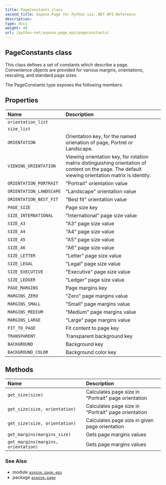 ```yaml
---
title: PageConstants class
second_title: Aspose.Page for Python via .NET API Reference
description: 
type: docs
weight: 40
url: /python-net/aspose.page.eps/pageconstants/
---
```


## PageConstants class

This class defines a set of constants which describe a page.<br/>            Convenience objects are provided for various margins, orientations,<br/>            rescaling, and standard page sizes.



The PageConstants type exposes the following members:
## Properties
| Name | Description |
| :- | :- |
| `orientation_list` |    |
| `size_list` |    |
| `ORIENTATION` | Orientation key, for the named orienation of page, Portret or Landscape. |
| `VIEWING_ORIENTATION` | Viewing orientation key, for rotation matrix distinguishing orientation of content on the page. The default viewing orientation matrix is identity. |
| `ORIENTATION_PORTRAIT` | "Portrait" orientation value |
| `ORIENTATION_LANDSCAPE` | "Landscape" orientation value |
| `ORIENTATION_BEST_FIT` | "Best fit" orientation value |
| `PAGE_SIZE` | Page size key |
| `SIZE_INTERNATIONAL` | "International" page size value |
| `SIZE_A3` | "A3" page size value |
| `SIZE_A4` | "A4" page size value |
| `SIZE_A5` | "A5" page size value |
| `SIZE_A6` | "A6" page size value |
| `SIZE_LETTER` | "Letter" page size value |
| `SIZE_LEGAL` | "Legal" page size value |
| `SIZE_EXECUTIVE` | "Executive" page size value |
| `SIZE_LEDGER` | "Ledger" page size value |
| `PAGE_MARGINS` | Page margins key |
| `MARGINS_ZERO` | "Zero" page margins value |
| `MARGINS_SMALL` | "Small" page margins value |
| `MARGINS_MEDIUM` | "Medium" page margins value |
| `MARGINS_LARGE` | "Large" page margins value |
| `FIT_TO_PAGE` | Fit content to page key |
| `TRANSPARENT` | Transparent background key |
| `BACKGROUND` | Background key |
| `BACKGROUND_COLOR` | Background color key |
## Methods
| Name | Description |
| :- | :- |
| `get_size(size)` | Calculates page size in "Portrait" page orientation |
| `get_size(size, orientation)` | Calculates page size in "Portrait" page orientation |
| `get_size(size, orientation)` | Calculates page size in given page orientation |
| `get_margins(margins_size)` | Gets page margins values |
| `get_margins(margins, orientation)` | Gets page margins values |

### See Also

* module [`aspose.page.eps`](/page/python-net/aspose.page.eps/)
* package [`aspose.page`](/page/python-net/)

